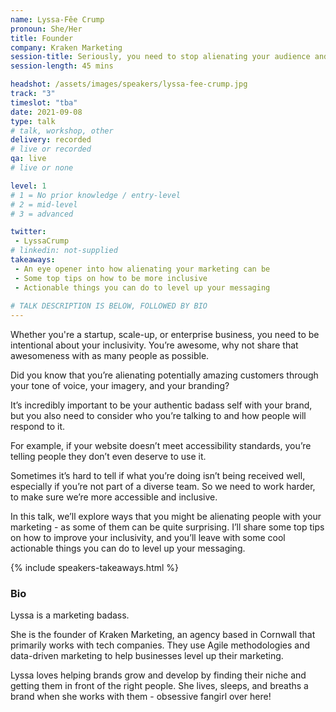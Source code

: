 ```yaml
---
name: Lyssa-Fêe Crump
pronoun: She/Her
title: Founder
company: Kraken Marketing
session-title: Seriously, you need to stop alienating your audience and embrace intentional inclusivity
session-length: 45 mins

headshot: /assets/images/speakers/lyssa-fee-crump.jpg
track: "3"
timeslot: "tba"
date: 2021-09-08
type: talk
# talk, workshop, other
delivery: recorded
# live or recorded
qa: live
# live or none

level: 1
# 1 = No prior knowledge / entry-level
# 2 = mid-level
# 3 = advanced

twitter:
 - LyssaCrump
# linkedin: not-supplied
takeaways:
 - An eye opener into how alienating your marketing can be 
 - Some top tips on how to be more inclusive
 - Actionable things you can do to level up your messaging
 
# TALK DESCRIPTION IS BELOW, FOLLOWED BY BIO
---
```


<p>Whether you're a startup, scale-up, or enterprise business, you need to be intentional about your inclusivity. You’re awesome, why not share that awesomeness with as many people as possible.</p> 

Did you know that you’re alienating potentially amazing customers through your tone of voice, your imagery, and your branding? 

It’s incredibly important to be your authentic badass self with your brand, but you also need to consider who you’re talking to and how people will respond to it.

For example, if your website doesn’t meet accessibility standards, you’re telling people they don’t even deserve to use it. 

Sometimes it’s hard to tell if what you’re doing isn’t being received well, especially if you’re not part of a diverse team. So we need to work harder, to make sure we’re more accessible and inclusive. 

In this talk, we’ll explore ways that you might be alienating people with your marketing - as some of them can be quite surprising. 
I’ll share some top tips on how to improve your inclusivity, and you’ll leave with some cool actionable things you can do to level up your messaging.

{% include speakers-takeaways.html %}

<h3>Bio</h3>

<p>Lyssa is a marketing badass.</p>
<p>She is the founder of Kraken Marketing, an agency based in Cornwall that primarily works with tech companies. They use Agile methodologies and data-driven marketing to help businesses level up their marketing.</p>
<p>Lyssa loves helping brands grow and develop by finding their niche and getting them in front of the right people. She lives, sleeps, and breaths a brand when she works with them - obsessive fangirl over here!</p>